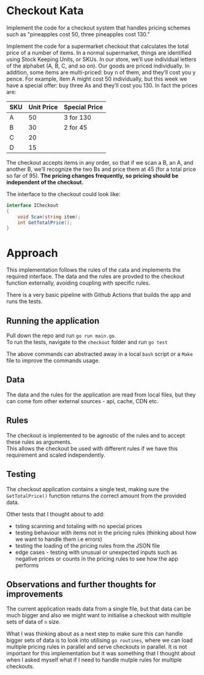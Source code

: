 # Checkout Kata

Implement the code for a checkout system that handles pricing schemes such as "pineapples cost 50, three pineapples cost 130."

Implement the code for a supermarket checkout that calculates the total price of a number of items. In a normal supermarket, things are identified using Stock Keeping Units, or SKUs. In our store, we’ll use individual letters of the alphabet (A, B, C, and so on). Our goods are priced individually. In addition, some items are multi-priced: buy n of them, and they’ll cost you y pence. For example, item A might cost 50 individually, but this week we have a special offer: buy three As and they’ll cost you 130. In fact the prices are:

| SKU  | Unit Price | Special Price |
| ---- | ---------- | ------------- |
| A    | 50         | 3 for 130     |
| B    | 30         | 2 for 45      |
| C    | 20         |               |
| D    | 15         |               |

The checkout accepts items in any order, so that if we scan a B, an A, and another B, we’ll recognize the two Bs and price them at 45 (for a total price so far of 95). **The pricing changes frequently, so pricing should be independent of the checkout.**

The interface to the checkout could look like:

```cs
interface ICheckout
{
    void Scan(string item);
    int GetTotalPrice();
}
```

# Approach
This implementation follows the rules of the cata and implements the required interface.
The data and the rules are provded to the checkout function externally, avoiding coupling with specific rules.

There is a very basic pipeline with Github Actions that builds the app and runs the tests.

## Running the application
Pull down the repo and run `go run main.go`. \
To run the tests, navigate to the `checkout` folder and run `go test`

The above commands can abstracted away in a local `bash` script or a `Make` file to improve the commands usage.

## Data

The data and the rules for the application are read from local files, but they can come fom other external sources - api, cache, CDN etc.

## Rules
The checkout is implemented to be agnostic of the rules and to accept these rules as arguments. \
This allows the checkout be used with different rules if we have this requirement and scaled independently.

## Testing
The checkout application contains a single test, making sure the `GetTotalPrice()` function returns the correct amount from the provided data.

Other tests that I thought about to add:
- tsting scanning and totaling with no special prices
- testing behaviour with items not in the pricing rules (thinking about how we want to handle them i.e errors)
- testing the loading of the pricing rules from the JSON file
- edge cases - testing with unusual or unexpected inputs such as negative prices or counts in the pricing rules to see how the app performs

## Observations and further thoughts for improvements
The current application reads data from a single file, but that data can be much bigger and also we might want to initialise a checkout with multiple sets of data of `n` size.

What I was thinking about as a next step to make sure this can handle bigger sets of data is to look into utilising `go routines`, where we can load multiple pricing rules in parallel and serve checkouts in parallel. It is not important for this implementation but it was something that I thought about when I asked myself what if I need to handle mutple rules for multiple checkouts.


